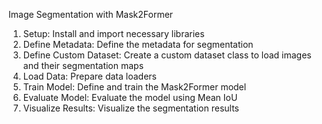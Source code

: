 Image Segmentation with Mask2Former
1. Setup: Install and import necessary libraries
2. Define Metadata: Define the metadata for segmentation
3. Define Custom Dataset: Create a custom dataset class to load images and their segmentation maps
4. Load Data: Prepare data loaders
5. Train Model: Define and train the Mask2Former model
6. Evaluate Model: Evaluate the model using Mean IoU
7. Visualize Results: Visualize the segmentation results
